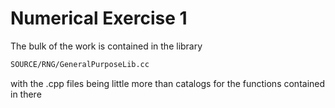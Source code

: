 # Numerical Exercise 1

The bulk of the work is contained in the library

```bash
SOURCE/RNG/GeneralPurposeLib.cc
```
with the .cpp files being little more than catalogs for the functions contained in there